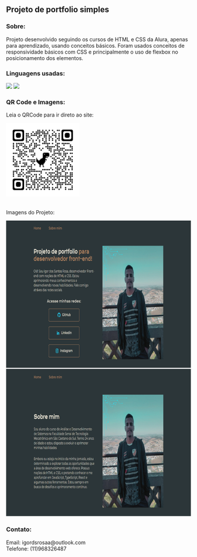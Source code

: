 ## Projeto de portfolio simples
### Sobre:
Projeto desenvolvido seguindo os cursos de HTML e CSS da Alura, apenas para aprendizado, usando conceitos básicos.
Foram usados conceitos de responsividade básicos com CSS e principalmente o uso de flexbox no posicionamento dos elementos.

### Linguagens usadas:
<div style="display: inline_block">
  <img height="30px" src="https://img.shields.io/badge/HTML5-E34F26?style=for-the-badge&logo=html5&logoColor=white"/>
  <img height="30px" src="https://img.shields.io/badge/CSS3-1572B6?style=for-the-badge&logo=css3&logoColor=white"/>
</div>

### QR Code e Imagens:

  Leia o QRCode para ir direto ao site:
<div>
   <img height="200px" src="assets/QRCode.png"/>
</div><br>

  Imagens do Projeto:
  <div>
    <img height="400px" src="assets/Home.png"/>
    <img height="400px" src="assets/Sobre-mim.png"/>
  </div>
  
### Contato:
<div>
Email: igordsrosaa@outlook.com<br>
Telefone: (11)968326487
</div>

          

